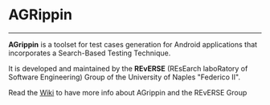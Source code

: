 # AGRippin

----

**AGrippin** is a toolset for test cases generation for Android applications that incorporates a Search-Based Testing Technique.

It is developed and maintained by the **REvERSE** (REsEarch laboRatory of Software Engineering) Group of the University of Naples "Federico II".

Read the [Wiki](https://github.com/reverse-unina/agrippin/wiki) to have more info about AGrippin and the REvERSE Group

